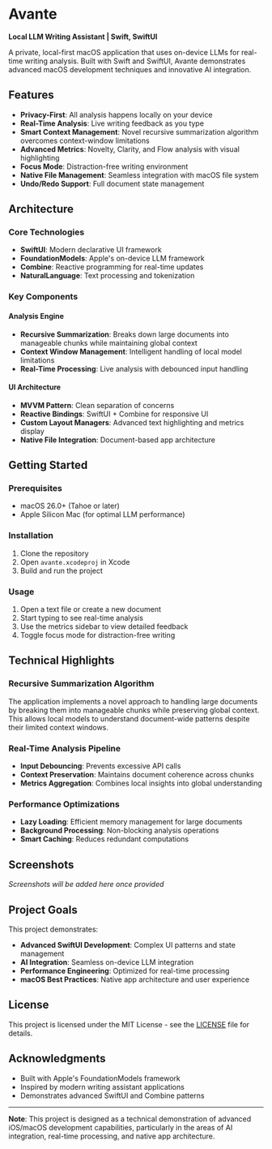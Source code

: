 # Avante

**Local LLM Writing Assistant | Swift, SwiftUI**

A private, local-first macOS application that uses on-device LLMs for real-time writing analysis. Built with Swift and SwiftUI, Avante demonstrates advanced macOS development techniques and innovative AI integration.

## Features

- **Privacy-First**: All analysis happens locally on your device
- **Real-Time Analysis**: Live writing feedback as you type
- **Smart Context Management**: Novel recursive summarization algorithm overcomes context-window limitations
- **Advanced Metrics**: Novelty, Clarity, and Flow analysis with visual highlighting
- **Focus Mode**: Distraction-free writing environment
- **Native File Management**: Seamless integration with macOS file system
- **Undo/Redo Support**: Full document state management

## Architecture

### Core Technologies
- **SwiftUI**: Modern declarative UI framework
- **FoundationModels**: Apple's on-device LLM framework
- **Combine**: Reactive programming for real-time updates
- **NaturalLanguage**: Text processing and tokenization

### Key Components

#### Analysis Engine
- **Recursive Summarization**: Breaks down large documents into manageable chunks while maintaining global context
- **Context Window Management**: Intelligent handling of local model limitations
- **Real-Time Processing**: Live analysis with debounced input handling

#### UI Architecture
- **MVVM Pattern**: Clean separation of concerns
- **Reactive Bindings**: SwiftUI + Combine for responsive UI
- **Custom Layout Managers**: Advanced text highlighting and metrics display
- **Native File Integration**: Document-based app architecture

## Getting Started

### Prerequisites
- macOS 26.0+ (Tahoe or later)
- Apple Silicon Mac (for optimal LLM performance)

### Installation
1. Clone the repository
2. Open `avante.xcodeproj` in Xcode
3. Build and run the project

### Usage
1. Open a text file or create a new document
2. Start typing to see real-time analysis
3. Use the metrics sidebar to view detailed feedback
4. Toggle focus mode for distraction-free writing

## Technical Highlights

### Recursive Summarization Algorithm
The application implements a novel approach to handling large documents by breaking them into manageable chunks while preserving global context. This allows local models to understand document-wide patterns despite their limited context windows.

### Real-Time Analysis Pipeline
- **Input Debouncing**: Prevents excessive API calls
- **Context Preservation**: Maintains document coherence across chunks
- **Metrics Aggregation**: Combines local insights into global understanding

### Performance Optimizations
- **Lazy Loading**: Efficient memory management for large documents
- **Background Processing**: Non-blocking analysis operations
- **Smart Caching**: Reduces redundant computations

## Screenshots

*Screenshots will be added here once provided*

## Project Goals

This project demonstrates:
- **Advanced SwiftUI Development**: Complex UI patterns and state management
- **AI Integration**: Seamless on-device LLM integration
- **Performance Engineering**: Optimized for real-time processing
- **macOS Best Practices**: Native app architecture and user experience

## License

This project is licensed under the MIT License - see the [LICENSE](LICENSE) file for details.

## Acknowledgments

- Built with Apple's FoundationModels framework
- Inspired by modern writing assistant applications
- Demonstrates advanced SwiftUI and Combine patterns

---

**Note**: This project is designed as a technical demonstration of advanced iOS/macOS development capabilities, particularly in the areas of AI integration, real-time processing, and native app architecture.
